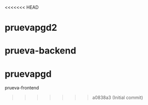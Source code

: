 <<<<<<< HEAD
# pruevapgd2
prueva-backend
=======
# pruevapgd
prueva-frontend
>>>>>>> a0838a3 (Initial commit)
